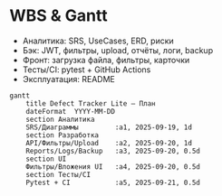 # WBS & Gantt

- Аналитика: SRS, UseCases, ERD, риски
- Бэк: JWT, фильтры, upload, отчёты, логи, backup
- Фронт: загрузка файла, фильтры, карточки
- Тесты/CI: pytest + GitHub Actions
- Эксплуатация: README

```mermaid
gantt
    title Defect Tracker Lite — План
    dateFormat  YYYY-MM-DD
    section Аналитика
    SRS/Диаграммы         :a1, 2025-09-19, 1d
    section Разработка
    API/Фильтры/Upload    :a2, 2025-09-20, 1d
    Reports/Logs/Backup   :a3, 2025-09-20, 0.5d
    section UI
    Фильтры/Вложения UI   :a4, 2025-09-20, 0.5d
    section Тесты/CI
    Pytest + CI           :a5, 2025-09-21, 0.5d
```